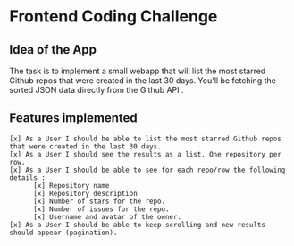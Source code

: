 # Frontend Coding Challenge

## Idea of the App

The task is to implement a small webapp that will list the most starred Github repos that were created in the last 30 days. You'll be fetching the sorted JSON data directly from the Github API .

## Features implemented

    [x] As a User I should be able to list the most starred Github repos that were created in the last 30 days.
    [x] As a User I should see the results as a list. One repository per row.
    [x] As a User I should be able to see for each repo/row the following details :
          [x] Repository name
          [x] Repository description
          [x] Number of stars for the repo.
          [x] Number of issues for the repo.
          [x] Username and avatar of the owner.
    [x] As a User I should be able to keep scrolling and new results should appear (pagination).
